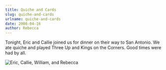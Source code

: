 ```yaml
---
title: Quiche and Cards
slug: quiche-and-cards
urlname: quiche-and-cards
date: 2008-04-16
author: Rebecca
---
```

Tonight, Eric and Callie joined us for dinner on their way to San Antonio. We
ate quiche and played Three Up and Kings on the Corners. Good times were had by
all.

<img src="{static}/images/2008-04-16-eric-callie.jpg" alt="Eric, Callie, William, and Rebecca" class="img-fluid">
